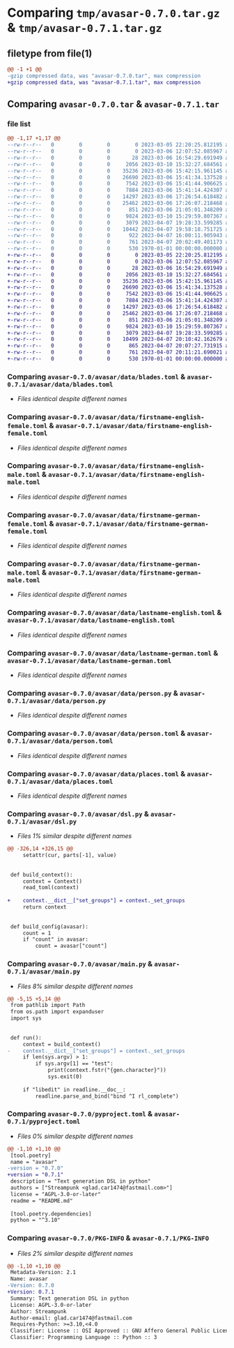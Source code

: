 # Comparing `tmp/avasar-0.7.0.tar.gz` & `tmp/avasar-0.7.1.tar.gz`

## filetype from file(1)

```diff
@@ -1 +1 @@
-gzip compressed data, was "avasar-0.7.0.tar", max compression
+gzip compressed data, was "avasar-0.7.1.tar", max compression
```

## Comparing `avasar-0.7.0.tar` & `avasar-0.7.1.tar`

### file list

```diff
@@ -1,17 +1,17 @@
--rw-r--r--   0        0        0        0 2023-03-05 22:20:25.812195 avasar-0.7.0/README.md
--rw-r--r--   0        0        0        0 2023-03-06 12:07:52.085967 avasar-0.7.0/avasar/__init__.py
--rw-r--r--   0        0        0       28 2023-03-06 16:54:29.691949 avasar-0.7.0/avasar/__main__.py
--rw-r--r--   0        0        0     2056 2023-03-10 15:32:27.684561 avasar-0.7.0/avasar/data/blades.toml
--rw-r--r--   0        0        0    35236 2023-03-06 15:42:15.961145 avasar-0.7.0/avasar/data/firstname-english-female.toml
--rw-r--r--   0        0        0    26690 2023-03-06 15:41:34.137528 avasar-0.7.0/avasar/data/firstname-english-male.toml
--rw-r--r--   0        0        0     7542 2023-03-06 15:41:44.906625 avasar-0.7.0/avasar/data/firstname-german-female.toml
--rw-r--r--   0        0        0     7884 2023-03-06 15:41:14.424307 avasar-0.7.0/avasar/data/firstname-german-male.toml
--rw-r--r--   0        0        0    14297 2023-03-06 17:26:54.618482 avasar-0.7.0/avasar/data/lastname-english.toml
--rw-r--r--   0        0        0    25462 2023-03-06 17:26:07.218468 avasar-0.7.0/avasar/data/lastname-german.toml
--rw-r--r--   0        0        0      851 2023-03-06 21:05:01.348209 avasar-0.7.0/avasar/data/person.py
--rw-r--r--   0        0        0     9824 2023-03-10 15:29:59.807367 avasar-0.7.0/avasar/data/person.toml
--rw-r--r--   0        0        0     3079 2023-04-07 19:28:33.599285 avasar-0.7.0/avasar/data/places.toml
--rw-r--r--   0        0        0    10442 2023-04-07 19:58:18.751725 avasar-0.7.0/avasar/dsl.py
--rw-r--r--   0        0        0      922 2023-04-07 16:00:11.905943 avasar-0.7.0/avasar/main.py
--rw-r--r--   0        0        0      761 2023-04-07 20:02:49.401173 avasar-0.7.0/pyproject.toml
--rw-r--r--   0        0        0      530 1970-01-01 00:00:00.000000 avasar-0.7.0/PKG-INFO
+-rw-r--r--   0        0        0        0 2023-03-05 22:20:25.812195 avasar-0.7.1/README.md
+-rw-r--r--   0        0        0        0 2023-03-06 12:07:52.085967 avasar-0.7.1/avasar/__init__.py
+-rw-r--r--   0        0        0       28 2023-03-06 16:54:29.691949 avasar-0.7.1/avasar/__main__.py
+-rw-r--r--   0        0        0     2056 2023-03-10 15:32:27.684561 avasar-0.7.1/avasar/data/blades.toml
+-rw-r--r--   0        0        0    35236 2023-03-06 15:42:15.961145 avasar-0.7.1/avasar/data/firstname-english-female.toml
+-rw-r--r--   0        0        0    26690 2023-03-06 15:41:34.137528 avasar-0.7.1/avasar/data/firstname-english-male.toml
+-rw-r--r--   0        0        0     7542 2023-03-06 15:41:44.906625 avasar-0.7.1/avasar/data/firstname-german-female.toml
+-rw-r--r--   0        0        0     7884 2023-03-06 15:41:14.424307 avasar-0.7.1/avasar/data/firstname-german-male.toml
+-rw-r--r--   0        0        0    14297 2023-03-06 17:26:54.618482 avasar-0.7.1/avasar/data/lastname-english.toml
+-rw-r--r--   0        0        0    25462 2023-03-06 17:26:07.218468 avasar-0.7.1/avasar/data/lastname-german.toml
+-rw-r--r--   0        0        0      851 2023-03-06 21:05:01.348209 avasar-0.7.1/avasar/data/person.py
+-rw-r--r--   0        0        0     9824 2023-03-10 15:29:59.807367 avasar-0.7.1/avasar/data/person.toml
+-rw-r--r--   0        0        0     3079 2023-04-07 19:28:33.599285 avasar-0.7.1/avasar/data/places.toml
+-rw-r--r--   0        0        0    10499 2023-04-07 20:10:42.162679 avasar-0.7.1/avasar/dsl.py
+-rw-r--r--   0        0        0      865 2023-04-07 20:07:27.731915 avasar-0.7.1/avasar/main.py
+-rw-r--r--   0        0        0      761 2023-04-07 20:11:21.690021 avasar-0.7.1/pyproject.toml
+-rw-r--r--   0        0        0      530 1970-01-01 00:00:00.000000 avasar-0.7.1/PKG-INFO
```

### Comparing `avasar-0.7.0/avasar/data/blades.toml` & `avasar-0.7.1/avasar/data/blades.toml`

 * *Files identical despite different names*

### Comparing `avasar-0.7.0/avasar/data/firstname-english-female.toml` & `avasar-0.7.1/avasar/data/firstname-english-female.toml`

 * *Files identical despite different names*

### Comparing `avasar-0.7.0/avasar/data/firstname-english-male.toml` & `avasar-0.7.1/avasar/data/firstname-english-male.toml`

 * *Files identical despite different names*

### Comparing `avasar-0.7.0/avasar/data/firstname-german-female.toml` & `avasar-0.7.1/avasar/data/firstname-german-female.toml`

 * *Files identical despite different names*

### Comparing `avasar-0.7.0/avasar/data/firstname-german-male.toml` & `avasar-0.7.1/avasar/data/firstname-german-male.toml`

 * *Files identical despite different names*

### Comparing `avasar-0.7.0/avasar/data/lastname-english.toml` & `avasar-0.7.1/avasar/data/lastname-english.toml`

 * *Files identical despite different names*

### Comparing `avasar-0.7.0/avasar/data/lastname-german.toml` & `avasar-0.7.1/avasar/data/lastname-german.toml`

 * *Files identical despite different names*

### Comparing `avasar-0.7.0/avasar/data/person.py` & `avasar-0.7.1/avasar/data/person.py`

 * *Files identical despite different names*

### Comparing `avasar-0.7.0/avasar/data/person.toml` & `avasar-0.7.1/avasar/data/person.toml`

 * *Files identical despite different names*

### Comparing `avasar-0.7.0/avasar/data/places.toml` & `avasar-0.7.1/avasar/data/places.toml`

 * *Files identical despite different names*

### Comparing `avasar-0.7.0/avasar/dsl.py` & `avasar-0.7.1/avasar/dsl.py`

 * *Files 1% similar despite different names*

```diff
@@ -326,14 +326,15 @@
     setattr(cur, parts[-1], value)
 
 
 def build_context():
     context = Context()
     read_toml(context)
 
+    context.__dict__["set_groups"] = context._set_groups
     return context
 
 
 def build_config(avasar):
     count = 1
     if "count" in avasar:
         count = avasar["count"]
```

### Comparing `avasar-0.7.0/avasar/main.py` & `avasar-0.7.1/avasar/main.py`

 * *Files 8% similar despite different names*

```diff
@@ -5,15 +5,14 @@
 from pathlib import Path
 from os.path import expanduser
 import sys
 
 
 def run():
     context = build_context()
-    context.__dict__["set_groups"] = context._set_groups
     if len(sys.argv) > 1:
         if sys.argv[1] == "test":
             print(context.fstr("{gen.character}"))
             sys.exit(0)
 
     if "libedit" in readline.__doc__:
         readline.parse_and_bind("bind ^I rl_complete")
```

### Comparing `avasar-0.7.0/pyproject.toml` & `avasar-0.7.1/pyproject.toml`

 * *Files 0% similar despite different names*

```diff
@@ -1,10 +1,10 @@
 [tool.poetry]
 name = "avasar"
-version = "0.7.0"
+version = "0.7.1"
 description = "Text generation DSL in python"
 authors = ["Streampunk <glad.car1474@fastmail.com>"]
 license = "AGPL-3.0-or-later"
 readme = "README.md"
 
 [tool.poetry.dependencies]
 python = "^3.10"
```

### Comparing `avasar-0.7.0/PKG-INFO` & `avasar-0.7.1/PKG-INFO`

 * *Files 2% similar despite different names*

```diff
@@ -1,10 +1,10 @@
 Metadata-Version: 2.1
 Name: avasar
-Version: 0.7.0
+Version: 0.7.1
 Summary: Text generation DSL in python
 License: AGPL-3.0-or-later
 Author: Streampunk
 Author-email: glad.car1474@fastmail.com
 Requires-Python: >=3.10,<4.0
 Classifier: License :: OSI Approved :: GNU Affero General Public License v3 or later (AGPLv3+)
 Classifier: Programming Language :: Python :: 3
```

